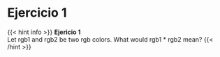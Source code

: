 # Ejercicio 1
{{< hint info >}}
**Ejericio 1**  
Let rgb1 and rgb2 be two rgb colors. What would rgb1 * rgb2 mean?
{{< /hint >}}